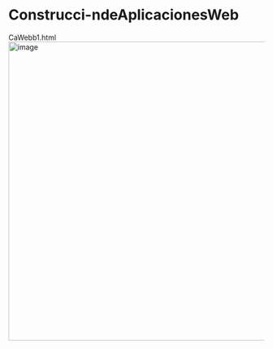# Construcci-ndeAplicacionesWeb

CaWebb1.html <br>
<img width="520" height="589" alt="image" src="https://github.com/user-attachments/assets/10f1070d-0f19-4021-9d2b-d21aee425425" />
